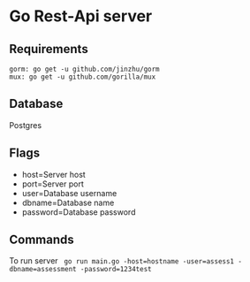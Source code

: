 # Go Rest-Api server

## Requirements
```
gorm: go get -u github.com/jinzhu/gorm
mux: go get -u github.com/gorilla/mux
```

## Database
Postgres

## Flags
- host=Server host
- port=Server port
- user=Database username
- dbname=Database name
- password=Database password

## Commands
To run server
`` go run main.go -host=hostname -user=assess1 -dbname=assessment -password=1234test``
